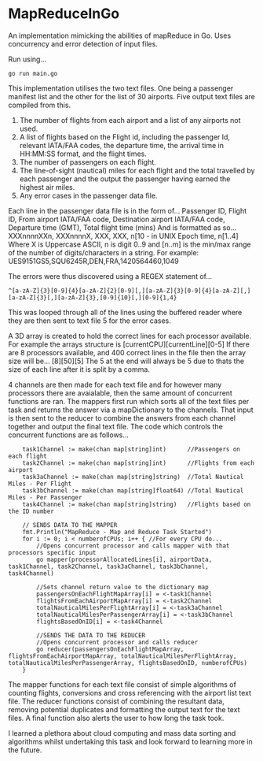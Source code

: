 # MapReduceInGo
An implementation mimicking the abilities of mapReduce in Go. Uses concurrency and error detection of input files.

Run using...
```
go run main.go
```

This implementation utilises the two text files. One being a passenger manifest list and the other for the list of 30 airports.
Five output text files are compiled from this.
1. The number of flights from each airport and a list of any airports not used.
2. A list of flights based on the Flight id, including the passenger Id, relevant IATA/FAA codes, the departure time, the arrival time in HH:MM:SS format, and the flight times.
3. The number of passengers on each flight.
4. The line-of-sight (nautical) miles for each flight and the total travelled by each passenger and the output the passenger having earned the highest air miles.
5. Any error cases in the passenger data file.

Each line in the passenger data file is in the form of...
Passenger ID, Flight ID, From airport IATA/FAA code, Destination airport IATA/FAA code, Departure time (GMT), Total flight time (mins)
And is formatted as so...
XXXnnnnXXn, XXXnnnnX, XXX, XXX, n[10 - in UNIX Epoch time, n[1..4]
Where X is Uppercase ASCII, n is digit 0..9 and [n..m] is the min/max range of the number
of digits/characters in a string.
For example:
UES9151GS5,SQU6245R,DEN,FRA,1420564460,1049

The errors were thus discovered using a REGEX statement of...
```
^[a-zA-Z]{3}[0-9]{4}[a-zA-Z]{2}[0-9][,][a-zA-Z]{3}[0-9]{4}[a-zA-Z][,][a-zA-Z]{3}[,][a-zA-Z]{3},[0-9]{10}[,][0-9]{1,4}
```

This was looped through all of the lines using the buffered reader where they are then sent to text file 5 for the error cases.

A 3D array is created to hold the correct lines for each processor available.
For example the arrays structure is [currentCPU][currentLine][0-5]
If there are 8 processors available, and 400 correct lines in the file then the array size will be...
[8][50][5]
The 5 at the end will always be 5 due to thats the size of each line after it is split by a comma.

4 channels are then made for each text file and for however many processors there are avaialable, then the same amount of concurrent functions are ran.
The mappers first run which sorts all of the text files per task and returns the answer via a mapDictionary to the channels. That input is then sent to the reducer to combine the answers from each channel together and output the final text file.
The code which controls the concurrent functions are as follows...
```
	task1Channel := make(chan map[string]int)      //Passengers on each flight
	task2Channel := make(chan map[string]int)      //Flights from each airport
	task3aChannel := make(chan map[string]string)  //Total Nautical Miles - Per Flight
	task3bChannel := make(chan map[string]float64) //Total Nautical Miles - Per Passenger
	task4Channel := make(chan map[string]string)   //Flights based on the ID number

	// SENDS DATA TO THE MAPPER
	fmt.Println("MapReduce - Map and Reduce Task Started")
	for i := 0; i < numberofCPUs; i++ { //For every CPU do...
		//Opens concurrent processor and calls mapper with that processors specific input
		go mapper(processorAllocatedLines[i], airportData, task1Channel, task2Channel, task3aChannel, task3bChannel, task4Channel)

		//Sets channel return value to the dictionary map
		passengersOnEachFlightMapArray[i] = <-task1Channel
		flightsFromEachAirportMapArray[i] = <-task2Channel
		totalNauticalMilesPerFlightArray[i] = <-task3aChannel
		totalNauticalMilesPerPassengerArray[i] = <-task3bChannel
		flightsBasedOnID[i] = <-task4Channel

		//SENDS THE DATA TO THE REDUCER
		//Opens concurrent processor and calls reducer
		go reducer(passengersOnEachFlightMapArray, flightsFromEachAirportMapArray, totalNauticalMilesPerFlightArray, totalNauticalMilesPerPassengerArray, flightsBasedOnID, numberofCPUs)
	}
```
The mapper functions for each text file consist of simple algorithms of counting flights, conversions and cross referencing with the airport list text file.
The reducer functions consist of combining the resultant data, removing potential duplicates and formatting the output text for the text files.
A final function also alerts the user to how long the task took.

I learned a plethora about cloud computing and mass data sorting and algorithms whilst undertaking this task and look forward to learning more in the future.
